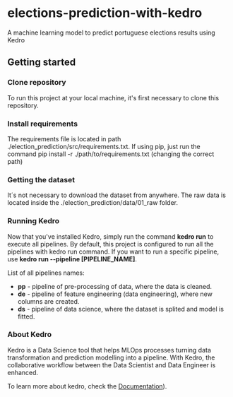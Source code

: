 # elections-prediction-with-kedro
A machine learning model to predict portuguese elections results using Kedro

## Getting started

### Clone repository
To run this project at your local machine, it's first necessary to clone this repository.

### Install requirements
The requirements file is located in path ./election_prediction/src/requirements.txt.
If using pip, just run the command pip install -r ./path/to/requirements.txt (changing the correct path)

### Getting the dataset
It´s not necessary to download the dataset from anywhere. The raw data is located inside the ./election_prediction/data/01_raw folder.

### Running Kedro
Now that you've installed Kedro, simply run the command <b>kedro run</b> to execute all pipelines.
By default, this project is configured to run all the pipelines with kedro run command.
If you want to run a specific pipeline, use <b>kedro run --pipeline [PIPELINE_NAME]</b>.

List of all pipelines names:
- <b>pp</b> - pipeline of pre-processing of data, where the data is cleaned.
- <b>de</b> - pipeline of feature engineering (data engineering), where new columns are created.
- <b>ds</b> - pipeline of data science, where the dataset is splited and model is fitted.

### About Kedro

Kedro is a Data Science tool that helps MLOps processes turning data transformation and prediction modelling into a pipeline. With Kedro, the collaborative workflow between the Data Scientist and Data Engineer is enhanced.

To learn more about kedro, check the [Documentation](https://kedro.readthedocs.io/en/stable/)).
